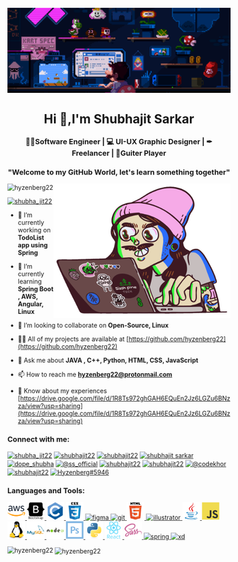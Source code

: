 ![logo](https://github.com/hyzenberg22/hyzenberg22/blob/master/Artifacts/Github%20banner.gif)

<h1 align="center">Hi 👋,<b>I'm Shubhajit Sarkar</b></h1>
<h3 align="center"> 👨‍💻Software Engineer | 💻 UI-UX Graphic Designer | ✒ Freelancer | 🎸Guiter Player</h3>
<h3 align="center">"Welcome to my GitHub World, let's learn something together"</h3>

<img align="right" alt=coderGIF width="400" src=https://github.com/hyzenberg22/hyzenberg22/blob/master/Artifacts/gitright.gif>
<p align="left"> <img src="https://komarev.com/ghpvc/?username=hyzenberg22&label=Profile%20views&color=0e75b6&style=flat" alt="hyzenberg22" /> </p>

<p align="left"> <a href="https://twitter.com/shubha_jit22" target="blank"><img src="https://img.shields.io/twitter/follow/shubha_jit22?logo=twitter&style=for-the-badge" alt="shubha_jit22" /></a> </p>

- 🔭 I’m currently working on **TodoList app using Spring**

- 🌱 I’m currently learning **Spring Boot , AWS, Angular, Linux**

- 👯 I’m looking to collaborate on **Open-Source, Linux**

- 👨‍💻 All of my projects are available at [https://github.com/hyzenberg22](https://github.com/hyzenberg22)

- 💬 Ask me about **JAVA , C++, Python, HTML, CSS, JavaScript**

- 📫 How to reach me **hyzenberg22@protonmail.com**

- 📄 Know about my experiences [https://drive.google.com/file/d/1R8Ts972ghGAH6EQuEn2Jz6LGZu6BNzza/view?usp=sharing](https://drive.google.com/file/d/1R8Ts972ghGAH6EQuEn2Jz6LGZu6BNzza/view?usp=sharing)

<h3 align="left">Connect with me:</h3>
<p align="left">
<a href="https://twitter.com/shubha_jit22" target="blank"><img align="center" src="https://raw.githubusercontent.com/rahuldkjain/github-profile-readme-generator/master/src/images/icons/Social/twitter.svg" alt="shubha_jit22" height="30" width="40" /></a>
<a href="https://linkedin.com/in/shubhajit22" target="blank"><img align="center" src="https://raw.githubusercontent.com/rahuldkjain/github-profile-readme-generator/master/src/images/icons/Social/linked-in-alt.svg" alt="shubhajit22" height="30" width="40" /></a>
<a href="https://stackoverflow.com/users/shubhajit22" target="blank"><img align="center" src="https://raw.githubusercontent.com/rahuldkjain/github-profile-readme-generator/master/src/images/icons/Social/stack-overflow.svg" alt="shubhajit22" height="30" width="40" /></a>
<a href="https://fb.com/shubhajit sarkar" target="blank"><img align="center" src="https://raw.githubusercontent.com/rahuldkjain/github-profile-readme-generator/master/src/images/icons/Social/facebook.svg" alt="shubhajit sarkar" height="30" width="40" /></a>
<a href="https://instagram.com/dope_shubha" target="blank"><img align="center" src="https://raw.githubusercontent.com/rahuldkjain/github-profile-readme-generator/master/src/images/icons/Social/instagram.svg" alt="dope_shubha" height="30" width="40" /></a>
<a href="https://dribbble.com/@ss_official" target="blank"><img align="center" src="https://raw.githubusercontent.com/rahuldkjain/github-profile-readme-generator/master/src/images/icons/Social/dribbble.svg" alt="@ss_official" height="30" width="40" /></a>
<a href="https://www.codechef.com/users/shubhajit22" target="blank"><img align="center" src="https://cdn.jsdelivr.net/npm/simple-icons@3.1.0/icons/codechef.svg" alt="shubhajit22" height="30" width="40" /></a>
<a href="https://www.hackerrank.com/shubhajit22" target="blank"><img align="center" src="https://raw.githubusercontent.com/rahuldkjain/github-profile-readme-generator/master/src/images/icons/Social/hackerrank.svg" alt="shubhajit22" height="30" width="40" /></a>
<a href="https://www.leetcode.com/@codekhor" target="blank"><img align="center" src="https://raw.githubusercontent.com/rahuldkjain/github-profile-readme-generator/master/src/images/icons/Social/leet-code.svg" alt="@codekhor" height="30" width="40" /></a>
<a href="https://auth.geeksforgeeks.org/user/shubhajit22" target="blank"><img align="center" src="https://raw.githubusercontent.com/rahuldkjain/github-profile-readme-generator/master/src/images/icons/Social/geeks-for-geeks.svg" alt="shubhajit22" height="30" width="40" /></a>
<a href="https://discord.gg/Hyzenberg#5946" target="blank"><img align="center" src="https://raw.githubusercontent.com/rahuldkjain/github-profile-readme-generator/master/src/images/icons/Social/discord.svg" alt="Hyzenberg#5946" height="30" width="40" /></a>
</p>

<h3 align="left">Languages and Tools:</h3>
<p align="left"> <a href="https://aws.amazon.com" target="_blank" rel="noreferrer"> <img src="https://raw.githubusercontent.com/devicons/devicon/master/icons/amazonwebservices/amazonwebservices-original-wordmark.svg" alt="aws" width="40" height="40"/> </a> <a href="https://getbootstrap.com" target="_blank" rel="noreferrer"> <img src="https://raw.githubusercontent.com/devicons/devicon/master/icons/bootstrap/bootstrap-plain-wordmark.svg" alt="bootstrap" width="40" height="40"/> </a> <a href="https://www.cprogramming.com/" target="_blank" rel="noreferrer"> <img src="https://raw.githubusercontent.com/devicons/devicon/master/icons/c/c-original.svg" alt="c" width="40" height="40"/> </a> <a href="https://www.w3schools.com/css/" target="_blank" rel="noreferrer"> <img src="https://raw.githubusercontent.com/devicons/devicon/master/icons/css3/css3-original-wordmark.svg" alt="css3" width="40" height="40"/> </a> <a href="https://www.figma.com/" target="_blank" rel="noreferrer"> <img src="https://www.vectorlogo.zone/logos/figma/figma-icon.svg" alt="figma" width="40" height="40"/> </a> <a href="https://git-scm.com/" target="_blank" rel="noreferrer"> <img src="https://www.vectorlogo.zone/logos/git-scm/git-scm-icon.svg" alt="git" width="40" height="40"/> </a> <a href="https://www.w3.org/html/" target="_blank" rel="noreferrer"> <img src="https://raw.githubusercontent.com/devicons/devicon/master/icons/html5/html5-original-wordmark.svg" alt="html5" width="40" height="40"/> </a> <a href="https://www.adobe.com/in/products/illustrator.html" target="_blank" rel="noreferrer"> <img src="https://www.vectorlogo.zone/logos/adobe_illustrator/adobe_illustrator-icon.svg" alt="illustrator" width="40" height="40"/> </a> <a href="https://www.java.com" target="_blank" rel="noreferrer"> <img src="https://raw.githubusercontent.com/devicons/devicon/master/icons/java/java-original.svg" alt="java" width="40" height="40"/> </a> <a href="https://developer.mozilla.org/en-US/docs/Web/JavaScript" target="_blank" rel="noreferrer"> <img src="https://raw.githubusercontent.com/devicons/devicon/master/icons/javascript/javascript-original.svg" alt="javascript" width="40" height="40"/> </a> <a href="https://www.linux.org/" target="_blank" rel="noreferrer"> <img src="https://raw.githubusercontent.com/devicons/devicon/master/icons/linux/linux-original.svg" alt="linux" width="40" height="40"/> </a> <a href="https://www.mysql.com/" target="_blank" rel="noreferrer"> <img src="https://raw.githubusercontent.com/devicons/devicon/master/icons/mysql/mysql-original-wordmark.svg" alt="mysql" width="40" height="40"/> </a> <a href="https://nodejs.org" target="_blank" rel="noreferrer"> <img src="https://raw.githubusercontent.com/devicons/devicon/master/icons/nodejs/nodejs-original-wordmark.svg" alt="nodejs" width="40" height="40"/> </a> <a href="https://www.photoshop.com/en" target="_blank" rel="noreferrer"> <img src="https://raw.githubusercontent.com/devicons/devicon/master/icons/photoshop/photoshop-line.svg" alt="photoshop" width="40" height="40"/> </a> <a href="https://www.python.org" target="_blank" rel="noreferrer"> <img src="https://raw.githubusercontent.com/devicons/devicon/master/icons/python/python-original.svg" alt="python" width="40" height="40"/> </a> <a href="https://reactjs.org/" target="_blank" rel="noreferrer"> <img src="https://raw.githubusercontent.com/devicons/devicon/master/icons/react/react-original-wordmark.svg" alt="react" width="40" height="40"/> </a> <a href="https://sass-lang.com" target="_blank" rel="noreferrer"> <img src="https://raw.githubusercontent.com/devicons/devicon/master/icons/sass/sass-original.svg" alt="sass" width="40" height="40"/> </a> <a href="https://spring.io/" target="_blank" rel="noreferrer"> <img src="https://www.vectorlogo.zone/logos/springio/springio-icon.svg" alt="spring" width="40" height="40"/> </a> <a href="https://www.adobe.com/products/xd.html" target="_blank" rel="noreferrer"> <img src="https://cdn.worldvectorlogo.com/logos/adobe-xd.svg" alt="xd" width="40" height="40"/> </a> </p>

<p><img align="left" src="https://github-readme-stats.vercel.app/api/top-langs?username=hyzenberg22&show_icons=true&locale=en&layout=compact&theme=monokai" alt="hyzenberg22" /></p>

<p>&nbsp;<img align="center" src="https://github-readme-stats.vercel.app/api?username=hyzenberg22&show_icons=true&locale=en&theme=synthwave" alt="hyzenberg22" /></p>
